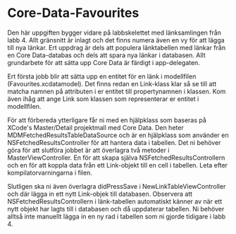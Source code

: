Core-Data-Favourites
====================
Den här uppgiften bygger vidare på labbskelettet med länksamlingen från labb 4. Allt gränsnitt är inlagt och det finns numera även en vy för att lägga till nya länkar. Ert uppdrag är dels att populera länktabellen med länkar från en Core Data-databas och dels att spara nya länkar i databasen. Allt grundarbete för att sätta upp Core Data är färdigt i app-delegaten.

Ert första jobb blir att sätta upp en entitet för en länk i modellfilen (Favourites.xcdatamodel). Det finns redan en Link-klass klar så se till att matcha namnen på attributen i er entitet till propertynamnen i klassen. Kom även ihåg att ange Link som klassen som representerar er entitet i modellfilen.

För att förbereda ytterligare får ni med en hjälpklass som baseras på XCode's Master/Detail projektmall med Core Data. Den heter MDMFetchedResultsTableDataSource och är en hjälpklass som använder en NSFetchedResultsController för att hantera data i tabellen. Det ni behöver göra för att slutföra jobbet är att överlagra två metoder i MasterViewController. En för att skapa själva NSFetchedResultsControllern och en för att koppla data från ett Link-objekt till en cell i tabellen. Leta efter kompilatorvarningarna i filen.

Slutligen ska ni även överlagra didPressSave i NewLinkTableViewController och där lägga in ett nytt Link-objek till databasen. Observera att NSFetchedResultsControllern i länk-tabellen automatiskt känner av när ett nytt objekt har lagts till i databasen och då uppdaterar tabellen. Ni behöver alltså inte manuellt lägga in en ny rad i tabellen som ni gjorde tidigare i labb 4.
